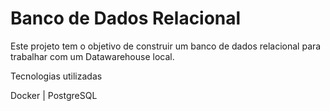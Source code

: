 # Banco de Dados Relacional


Este projeto tem o objetivo de construir um banco de dados relacional para trabalhar com um Datawarehouse local.

Tecnologias utilizadas

Docker | PostgreSQL
